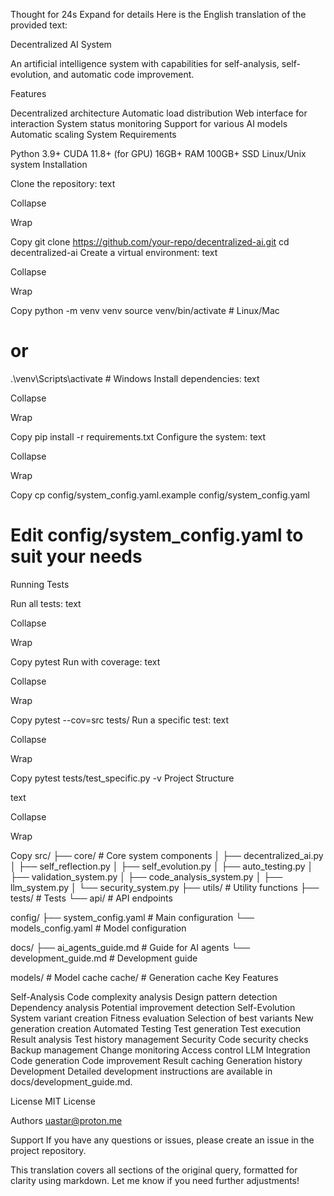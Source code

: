 Thought for
24s
Expand for details
Here is the English translation of the provided text:

Decentralized AI System

An artificial intelligence system with capabilities for self-analysis, self-evolution, and automatic code improvement.

Features

Decentralized architecture
Automatic load distribution
Web interface for interaction
System status monitoring
Support for various AI models
Automatic scaling
System Requirements

Python 3.9+
CUDA 11.8+ (for GPU)
16GB+ RAM
100GB+ SSD
Linux/Unix system
Installation

Clone the repository:
text

Collapse

Wrap

Copy
git clone https://github.com/your-repo/decentralized-ai.git
cd decentralized-ai
Create a virtual environment:
text

Collapse

Wrap

Copy
python -m venv venv
source venv/bin/activate  # Linux/Mac
# or
.\venv\Scripts\activate  # Windows
Install dependencies:
text

Collapse

Wrap

Copy
pip install -r requirements.txt
Configure the system:
text

Collapse

Wrap

Copy
cp config/system_config.yaml.example config/system_config.yaml
# Edit config/system_config.yaml to suit your needs
Running Tests

Run all tests:
text

Collapse

Wrap

Copy
pytest
Run with coverage:
text

Collapse

Wrap

Copy
pytest --cov=src tests/
Run a specific test:
text

Collapse

Wrap

Copy
pytest tests/test_specific.py -v
Project Structure

text

Collapse

Wrap

Copy
src/
├── core/                 # Core system components
│   ├── decentralized_ai.py
│   ├── self_reflection.py
│   ├── self_evolution.py
│   ├── auto_testing.py
│   ├── validation_system.py
│   ├── code_analysis_system.py
│   ├── llm_system.py
│   └── security_system.py
├── utils/               # Utility functions
├── tests/              # Tests
└── api/                # API endpoints

config/
├── system_config.yaml  # Main configuration
└── models_config.yaml  # Model configuration

docs/
├── ai_agents_guide.md  # Guide for AI agents
└── development_guide.md # Development guide

models/                 # Model cache
cache/                  # Generation cache
Key Features

Self-Analysis
Code complexity analysis
Design pattern detection
Dependency analysis
Potential improvement detection
Self-Evolution
System variant creation
Fitness evaluation
Selection of best variants
New generation creation
Automated Testing
Test generation
Test execution
Result analysis
Test history management
Security
Code security checks
Backup management
Change monitoring
Access control
LLM Integration
Code generation
Code improvement
Result caching
Generation history
Development
Detailed development instructions are available in docs/development_guide.md.

License
MIT License

Authors
uastar@proton.me

Support
If you have any questions or issues, please create an issue in the project repository.

This translation covers all sections of the original query, formatted for clarity using markdown. Let me know if you need further adjustments!